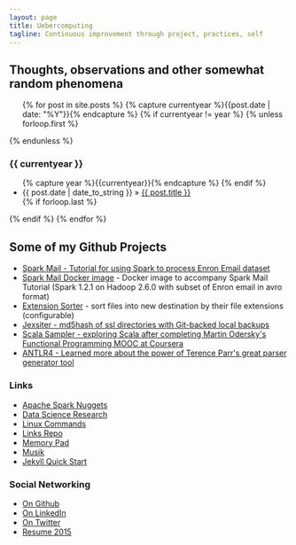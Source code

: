 ```yaml
---
layout: page
title: Uebercomputing
tagline: Continuous improvement through project, practices, self
---
```

## Thoughts, observations and other somewhat random phenomena

<ul class="posts">
 {% for post in site.posts %}
  {% capture currentyear %}{{post.date | date: "%Y"}}{% endcapture %}
  {% if currentyear != year %}
    {% unless forloop.first %}</ul>{% endunless %}
    <h3>{{ currentyear }}</h3>
    <ul>
    {% capture year %}{{currentyear}}{% endcapture %}
  {% endif %}
    <li><span>{{ post.date | date_to_string }}</span> &raquo; <a href="{{ post.url }}">{{ post.title }}</a></li>
  {% if forloop.last %}</ul>{% endif %}
 {% endfor %}
</ul>

## Some of my Github Projects
* [Spark Mail - Tutorial for using Spark to process Enron Email dataset](https://github.com/medale/spark-mail)
* [Spark Mail Docker image](https://github.com/medale/spark-mail-docker) - Docker image to accompany Spark Mail Tutorial (Spark 1.2.1 on Hadoop 2.6.0 with subset of Enron email in avro format)
* [Extension Sorter](https://github.com/medale/extension-sorter) - sort files into new destination by their file extensions (configurable)
* [Jexsiter - md5hash of ssl directories with Git-backed local backups](https://github.com/medale/JexSiter)
* [Scala Sampler - exploring Scala after completing Martin Odersky's Functional Programming MOOC at Coursera](https://github.com/medale/scala-sampler)
* [ANTLR4 - Learned more about the power of Terence Parr's great parser generator tool](https://github.com/medale/antlr4-experiments)

### Links
* [Apache Spark Nuggets](/spark.html)
* [Data Science Research](/dataScience.html)
* [Linux Commands](/linuxCommands.html)
* [Links Repo](/links.html)
* [Memory Pad](/memory.html)
* [Musik](/musik/musik.html)
* [Jekyll Quick Start](http://jekyllbootstrap.com/usage/jekyll-quick-start.html)

### Social Networking
* [On Github](http://github.com/medale)
* [On LinkedIn](https://www.linkedin.com/in/medale94)
* [On Twitter](https://twitter.com/medale94)
* [Resume 2015](/MarkusDale.html)
